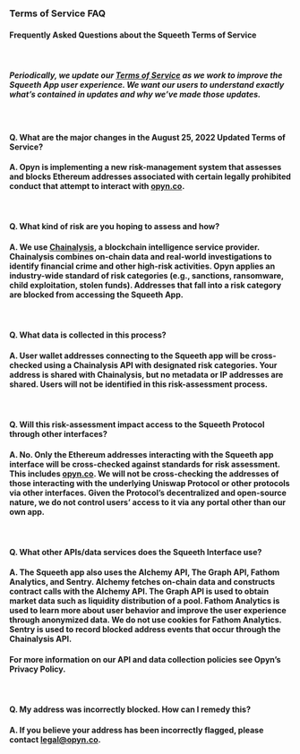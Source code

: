 ### Terms of Service FAQ

#### Frequently Asked Questions about the Squeeth Terms of Service

&nbsp;

##### Periodically, we update our [Terms of Service](https://squeeth.opyn.co/terms-of-service) as we work to improve the Squeeth App user experience. We want our users to understand exactly what’s contained in updates and why we’ve made those updates.

&nbsp;


#### Q. What are the major changes in the August 25, 2022 Updated Terms of Service?

#### A. Opyn is implementing a new risk-management system that assesses and blocks Ethereum addresses associated with certain legally prohibited conduct that attempt to interact with [opyn.co](https://opyn.co/).

&nbsp;

#### Q. What kind of risk are you hoping to assess and how?

#### A. We use [Chainalysis](https://demo.chainalysis.com/request-a-demo/?utm_source=google&utm_medium=cpc&utm_campaign={campaign}&utm_term=chainalysis&utm_content=558401973804&gclid=CjwKCAjwrNmWBhA4EiwAHbjEQCpNwFS8fzEmA-hBxxpdLQaX1jgTU4ZsiPPLZ8MZSeTWA_wLHg_LthoCLIgQAvD_BwE), a blockchain intelligence service provider. Chainalysis combines on-chain data and real-world investigations to identify financial crime and other high-risk activities. Opyn applies an industry-wide standard of risk categories (e.g., sanctions, ransomware, child exploitation, stolen funds). Addresses that fall into a risk category are blocked from accessing the Squeeth App. 

&nbsp;

#### Q. What data is collected in this process?

#### A. User wallet addresses connecting to the Squeeth app will be cross-checked using a Chainalysis API with designated risk categories. Your address is shared with Chainalysis, but no metadata or IP addresses are shared. Users will not be identified in this risk-assessment process.

&nbsp;

#### Q. Will this risk-assessment impact access to the Squeeth Protocol through other interfaces?

#### A. No. Only the Ethereum addresses interacting with the Squeeth app interface will be cross-checked against standards for risk assessment. This includes [opyn.co](https://opyn.co/). We will not be cross-checking the addresses of those interacting with the underlying Uniswap Protocol or other protocols via other interfaces. Given the Protocol’s decentralized and open-source nature, we do not control users’ access to it via any portal other than our own app.

&nbsp;

#### Q. What other APIs/data services does the Squeeth Interface use?

#### A. The Squeeth app also uses the Alchemy API, The Graph API, Fathom Analytics, and Sentry. Alchemy fetches on-chain data and constructs contract calls with the Alchemy API. The Graph API is used to obtain market data such as liquidity distribution of a pool. Fathom Analytics is used to learn more about user behavior and improve the user experience through anonymized data. We do not use cookies for Fathom Analytics. Sentry is used to record blocked address events that occur through the Chainalysis API. 

#### For more information on our API and data collection policies see Opyn’s Privacy Policy. 

&nbsp;

#### Q. My address was incorrectly blocked. How can I remedy this? 

#### A. If you believe your address has been incorrectly flagged, please contact legal@opyn.co.
